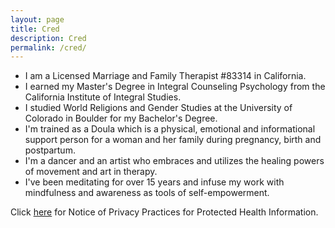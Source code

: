 ```yaml
---
layout: page
title: Cred
description: Cred
permalink: /cred/
---
```

<ul>
  <li> I am a Licensed Marriage and Family Therapist #83314 in California.</li>
  <li> I earned my Master's Degree in Integral Counseling Psychology from the California Institute of Integral Studies.</li>
  <li> I studied World Religions and Gender Studies at the University of Colorado in Boulder for my Bachelor's Degree.</li>
  <li> I'm trained as a Doula which is a physical, emotional and informational support person for a woman and her family during pregnancy, birth and postpartum.</li>
  <li> I'm a dancer and an artist who embraces and utilizes the healing powers of movement and art in therapy.</li>
  <li> I've been meditating for over 15 years and infuse my work with mindfulness and awareness as tools of self-empowerment.</li>
</ul>

Click [here](https://www.hhs.gov/sites/default/files/ocr/privacy/hipaa/understanding/coveredentities/notice.pdf) for Notice of Privacy Practices for Protected Health Information.
